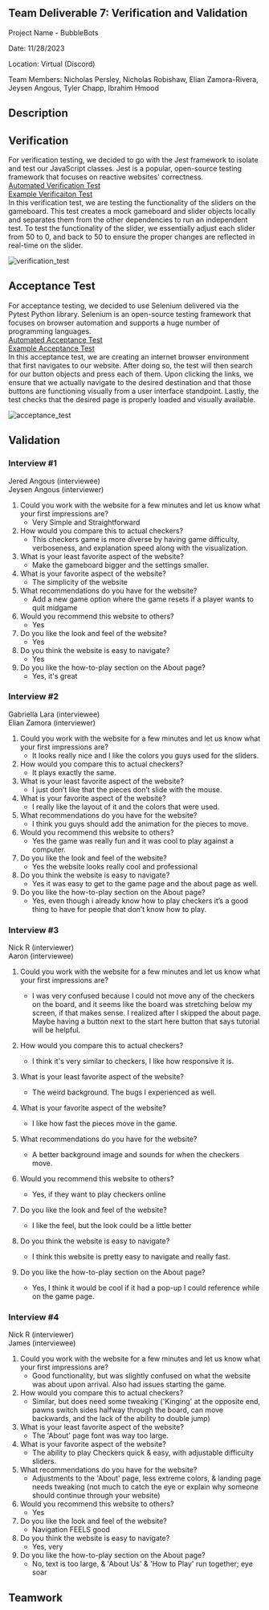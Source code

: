 ## Team Deliverable 7: Verification and Validation
Project Name - BubbleBots

Date: 11/28/2023

Location: Virtual (Discord)

Team Members: Nicholas Persley, Nicholas Robishaw, Elian Zamora-Rivera, Jeysen Angous, Tyler Chapp, Ibrahim Hmood

## Description

## Verification
For verification testing, we decided to go with the Jest framework to isolate and test our JavaScript classes. Jest is a popular, open-source testing framework that focuses on reactive websites' correctness. \
[Automated Verification Test](https://github.com/N1ckP3rsl3y/TheBubbleBots/blob/main/testing/acceptance_test.py](https://github.com/N1ckP3rsl3y/TheBubbleBots/blob/main/testing/test.board.js)
) \
[Example Verificaiton Test](https://github.com/N1ckP3rsl3y/TheBubbleBots/actions/runs/7078527014/job/19264113247](https://github.com/N1ckP3rsl3y/TheBubbleBots/actions/runs/7081416957/job/19270663766)
) \
In this verification test, we are testing the functionality of the sliders on the gameboard. This test creates a mock gameboard and slider objects locally and separates them from the other dependencies to run an independent test. To test the functionality of the slider, we essentially adjust each slider from 50 to 0, and back to 50 to ensure the proper changes are reflected in real-time on the slider. 

![verification_test](https://github.com/N1ckP3rsl3y/TheBubbleBots/assets/95588532/75ec7785-6149-48e2-8fbf-9563ffa74e6f)

## Acceptance Test
For acceptance testing, we decided to use Selenium delivered via the Pytest Python library. Selenium is an open-source testing framework that focuses on browser automation and supports a huge number of programming languages.\
[Automated Acceptance Test](https://github.com/N1ckP3rsl3y/TheBubbleBots/blob/main/testing/acceptance_test.py) \
[Example Acceptance Test](https://github.com/N1ckP3rsl3y/TheBubbleBots/actions/runs/7078527014/job/19264113247) \
In this acceptance test, we are creating an internet browser environment that first navigates to our website. After doing so, the test will then search for our button objects and press each of them. Upon clicking the links, we ensure that we actually navigate to the desired destination and that those buttons are functioning visually from a user interface standpoint. Lastly, the test checks that the desired page is properly loaded and visually available. 


![acceptance_test](https://github.com/N1ckP3rsl3y/TheBubbleBots/assets/95588532/dc4494ef-fde0-49cd-b6d0-9c74e3178996)

## Validation

### Interview #1
Jered Angous (interviewee)  
Jeysen Angous (interviewer)
1. Could you work with the website for a few minutes and let us know what your first impressions are?  
   * Very Simple and Straightforward
2. How would you compare this to actual checkers?  
   * This checkers game is more diverse by having game difficulty, verboseness, and explanation speed along with the visualization.
3. What is your least favorite aspect of the website?
   * Make the gameboard bigger and the settings smaller.
5. What is your favorite aspect of the website?  
   * The simplicity of the website
6. What recommendations do you have for the website?
   * Add a new game option where the game resets if a player wants to quit midgame
8. Would you recommend this website to others?  
   * Yes
9. Do you like the look and feel of the website?  
   * Yes
10. Do you think the website is easy to navigate?  
    * Yes
11. Do you like the how-to-play section on the About page?  
    * Yes, it's great
   
### Interview #2
Gabriella Lara (interviewee)  
Elian Zamora (interviewer)

1. Could you work with the website for a few minutes and let us know what your first impressions are?
   * It looks really nice and I like the colors you guys used for the sliders.
2. How would you compare this to actual checkers?
   * It plays exactly the same.
3. What is your least favorite aspect of the website?
   * I just don’t like that the pieces don’t slide with the mouse. 
4. What is your favorite aspect of the website?
   * I really like the layout of it and the colors that were used. 
5. What recommendations do you have for the website?
   * I think you guys should add the animation for the pieces to move. 
6. Would you recommend this website to others?
   * Yes the game was really fun and it was cool to play against a computer. 
7. Do you like the look and feel of the website?
   * Yes the website looks really cool and professional 
8. Do you think the website is easy to navigate?
   * Yes it was easy to get to the game page and the about page as well. 
9. Do you like the how-to-play section on the About page?
   * Yes, even though i already know how to play checkers it’s a good thing to have for people that don’t know how to play.

### Interview #3
Nick R (interviewer) \
Aaron  (interviewee)

1. Could you work with the website for a few minutes and let us know what your first impressions are?
   * I was very confused because I could not move any of the checkers on the board, and it seems like the board was stretching below my screen, if that makes sense. I realized after I skipped the about page. Maybe having a button next to the start here button that says tutorial will be helpful.

2. How would you compare this to actual checkers?
   * I think it's very similar to checkers, I like how responsive it is.
3. What is your least favorite aspect of the website?
   * The weird background. The bugs I experienced as well.
4. What is your favorite aspect of the website?
   * I like how fast the pieces move in the game.
5. What recommendations do you have for the website?
   * A better background image and sounds for when the checkers move.
6. Would you recommend this website to others?
   * Yes, if they want to play checkers online
7. Do you like the look and feel of the website?
   * I like the feel, but the look could be a little better
8. Do you think the website is easy to navigate?
   * I think this website is pretty easy to navigate and really fast.
9. Do you like the how-to-play section on the About page?
   * Yes, I think it would be cool if it had a pop-up I could reference while on the game page.

### Interview #4
Nick R (interviewer) \
James  (interviewee)

1. Could you work with the website for a few minutes and let us know what your first impressions are? 
   * Good functionality, but was slightly confused on what the website was about upon arrival. Also had issues starting the game. 
2. How would you compare this to actual checkers? 
   * Similar, but does need some tweaking ('Kinging' at the opposite end, pawns switch sides halfway through the board, can move backwards, and the lack of the ability to double jump)
3. What is your least favorite aspect of the website? 
   * The 'About' page font was way too large. 
4. What is your favorite aspect of the website? 
   * The ability to play Checkers quick & easy, with adjustable difficulty sliders. 
5. What recommendations do you have for the website?
   * Adjustments to the 'About' page, less extreme colors, & landing page needs tweaking (not much to catch the eye or explain why someone should continue through your website) 
6. Would you recommend this website to others? 
   * Yes 
7. Do you like the look and feel of the website? 
   * Navigation FEELS good 
8. Do you think the website is easy to navigate? 
   * Yes, very 
9. Do you like the how-to-play section on the About page? 
   * No, text is too large, & 'About Us' & 'How to Play' run together; eye soar


## Teamwork
